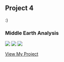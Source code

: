 ## Project 4

:)

### Middle Earth Analysis 

<img src="../images/top_map.png?raw=true"/>

<img src="../images/hubs_map.png?raw=true"/>

<img src="../images/density_map.png?raw=true"/>

[View My Project](/covid)
